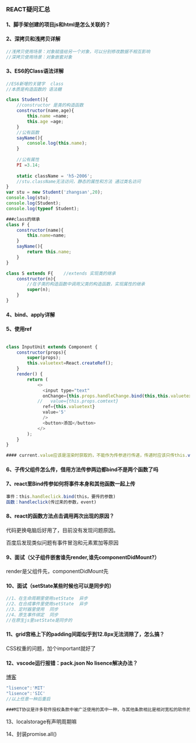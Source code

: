 ### REACT疑问汇总

#### 1、脚手架创建的项目js和html是怎么关联的？

#### 2、深拷贝和浅拷贝详解

```js
//浅拷贝使用场景：对象赋值给另一个对象，可以分别修改数据不相互影响
//深拷贝使用场景：对象嵌套对象
```



#### 3、ES6的Class语法详解

```js
//ES6新增的关键字  class
//本质是构造函数的 语法糖

class Student(){
    //constructor 是类的构造函数
    constructor(name,age){
        this.name =name;
        this.age =age;
    }
    //公有函数
    sayName(){
        console.log(this.name);
    }
    
    //公有属性
    PI =3.14;
    
    static className = 'h5-2006';
    //stu.className无法访问，静态的属性和方法 通过类名访问
}
var stu = new Student('zhangsan',20);
console.log(stu);
console.log(Student);
console.log(typeof Student);

###class的继承
class F {
    constructor(name){
        this.name=name;
    }
    sayName(){
        return this.name;
    }
}

class S extends F{    //extends 实现类的继承
    constructor(n){
        //在子类的构造函数中调用父类的构造函数，实现属性的继承
        super(n);   
    }
}
```



#### 4、bind、apply详解



#### 5、使用ref	

```js

class InputUnit extends Component {
    constructor(props){
        super(props);
        this.valuetext=React.createRef();
    }
    render() {
        return (
            <>
              <input type="text"
              onChange={this.props.handleChange.bind(this,this.valuetext.current.value)}
            //   value={this.props.comtext}
              ref={this.valuetext}
              value='5'
              />
              <button>添加</button>
            </>
        );
    }
}

#### current.value应该是渲染时获取的，不能作为传参进行传递，传递时应该只传this.valuetext(个人理解，具体运行原理不清楚)
```

#### 6、子传父组件怎么传，借用方法传参两边都bind不是两个函数了吗



#### 7、react里Bind传参如何将事件本身和其他函数一起上传

```js
事件：this.handleclick.bind(this，要传的参数)
函数：handleclick(传过来的参数，event)
```

#### 8、react的函数方法点击调用两次出现的原因？

代码更换电脑后好用了，目前没有发现问题原因。

百度后发现类似问题有事件冒泡和元素累加等原因

#### 9、面试（父子组件嵌套谁先render,谁先componentDidMount?）

render是父组件先，componentDidMount先

#### 10、面试（setState某些时候也可以是同步的）

```js
//1、在生命周期里使用setState  异步 
//2、在合成事件里使用setState  异步
//3、定时器里使用  同步
//4、原生事件绑定  同步
//在原生js里setState是同步的
```

#### 11、grid宫格上下的padding间距似乎到12.8px无法消除了，怎么搞？

CSS权重的问题，加个important就好了

#### 12、vscode运行报错：pack.json No lisence解决办法？

[博客](https://blog.csdn.net/weixin_42605169/article/details/105221389)

```js
"lisence":'MIT'
"lisence":'SIC'
//以上任意一种后重启

###MIT协议是许多软件授权条款中被广泛使用的其中一种，与其他条款相比是相对宽松的软件的授权条款
```

13、localstorage有声明周期嘛

14、封装promise.all()